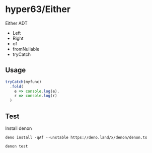 # hyper63/Either

Either ADT

* Left
* Right
* of
* fromNullable
* tryCatch

## Usage

``` js
tryCatch(myfunc)
  .fold(
    e => console.log(e),
    r => console.log(r)
  )
```

## Test

Install denon

```
deno install -qAf --unstable https://deno.land/x/denon/denon.ts
```

```
denon test
```


